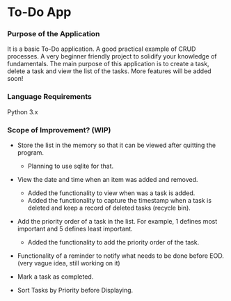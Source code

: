 # To-Do App
### Purpose of the Application

It is a basic To-Do application. A good practical example of CRUD processes. A very beginner friendly project to solidify your knowledge of fundamentals. The main purpose of this application is to create a task, delete a task and view the list of the tasks. More features will be added soon! 

### Language Requirements
Python 3.x

### Scope of Improvement? (WIP)

- Store the list in the memory so that it can be viewed after quitting the program. 
    * Planning to use sqlite for that.

- View the date and time when an item was added and removed. 
    * Added the functionality to view when was a task is added.
    * Added the functionality to capture the timestamp when a task is deleted and keep a record of deleted tasks (recycle bin).

- Add the priority order of a task in the list. For example, 1 defines most important and 5 defines least important.
    * Added the functionality to add the priority order of the task.

- Functionality of a reminder to notify what needs to be done before EOD. (very vague idea, still working on it)

- Mark a task as completed.

- Sort Tasks by Priority before Displaying.
 